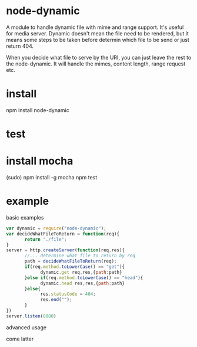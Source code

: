 # node-dynamic
A module to handle dynamic file with mime and range support. It's useful for media server. Dynamic doesn't mean the file need to be rendered, but it means some steps to be taken before determin which file to be send or just return 404.

When you decide what file to serve by the URI, you can just leave the rest to the node-dynamic. It will handle the mimes, content length, range request etc.


# install
npm install node-dynamic

# test
# install mocha
(sudo) npm install -g mocha
npm test

# example

basic examples 

```javascript
var dynamic = require("node-dynamic");
var decideWhatFileToReturn = function(req){
       return "./file";
}
server = http.createServer(function(req,res){
       //... determine what file to return by req 
       path = decideWhatFileToReturn(req);
       if(req.method.toLowerCase() == "get"){
             dynamic.get req,res,{path:path}
       }else if(req.method.toLowerCase() == "head"){
             dynamic.head res,res,{path:path}
       }else{
             res.statusCode = 404;
             res.end("");
       }
})
server.listen(8080)
```

advanced usage

come latter

